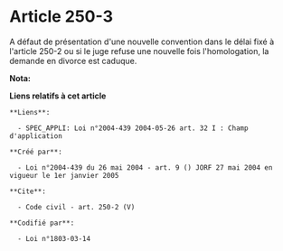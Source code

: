 # Article 250-3

A défaut de présentation d'une nouvelle convention dans le délai fixé à l'article 250-2 ou si le juge refuse une nouvelle
fois l'homologation, la demande en divorce est caduque.

**Nota:**



**Liens relatifs à cet article**

	**Liens**:

	  - SPEC_APPLI: Loi n°2004-439 2004-05-26 art. 32 I : Champ d'application

	**Créé par**:

	  - Loi n°2004-439 du 26 mai 2004 - art. 9 () JORF 27 mai 2004 en vigueur le 1er janvier 2005

	**Cite**:

	  - Code civil - art. 250-2 (V)

	**Codifié par**:

	  - Loi n°1803-03-14
